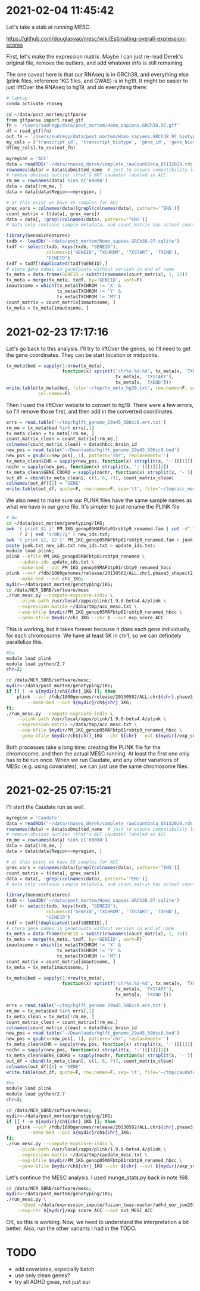 # 2021-02-04 11:45:42

Let's take a stab at running MESC:

https://github.com/douglasyao/mesc/wiki/Estimating-overall-expression-scores

First, let's make the expression matrix. Maybe I can just re-read Derek's
original file, remove the outliers, and add whatever info is still remaining.

The one caveat here is that our RNAseq is in GRCh38, and everything else (plink
files, reference 1KG files, and GWAS) is in hg19. It might be easier to just
liftOver the RNAseq to hg19, and do everything there:

```bash
# laptop
conda activate rnaseq
```

```python
cd ~/data/post_mortem/gtfparse
from gtfparse import read_gtf
fn = '/Users/sudregp/data/post_mortem/Homo_sapiens.GRCh38.97.gtf'
df = read_gtf(fn)
out_fn = '/Users/sudregp/data/post_mortem/Homo_sapiens.GRCh38.97_biotypes.csv'
my_cols = ['transcript_id', 'transcript_biotype', 'gene_id', 'gene_biotype']
df[my_cols].to_csv(out_fn)
```

```r
myregion = 'ACC'
data = readRDS('~/data/rnaseq_derek/complete_rawCountData_05132020.rds')
rownames(data) = data$submitted_name  # just to ensure compatibility later
# remove obvious outlier (that's NOT caudate) labeled as ACC
rm_me = rownames(data) %in% c('68080')
data = data[!rm_me, ]
data = data[data$Region==myregion, ]

# at this point we have 55 samples for ACC
grex_vars = colnames(data)[grepl(colnames(data), pattern='^ENS')]
count_matrix = t(data[, grex_vars])
data = data[, !grepl(colnames(data), pattern='^ENS')]
# data only contains sample metadata, and count_matrix has actual counts

library(GenomicFeatures)
txdb <- loadDb('~/data/post_mortem/Homo_sapies.GRCh38.97.sqlite')
txdf <- select(txdb, keys(txdb, "GENEID"),
               columns=c('GENEID','TXCHROM', 'TXSTART', 'TXEND'),
               "GENEID")
txdf = txdf[!duplicated(txdf$GENEID),] 
# store gene names in geneCounts without version in end of name
tx_meta = data.frame(GENEID = substr(rownames(count_matrix), 1, 15))
tx_meta = merge(tx_meta, txdf, by='GENEID', sort=F)
imautosome = which(tx_meta$TXCHROM != 'X' &
                   tx_meta$TXCHROM != 'Y' &
                   tx_meta$TXCHROM != 'MT')
count_matrix = count_matrix[imautosome, ]
tx_meta = tx_meta[imautosome, ]
```

# 2021-02-23 17:17:16

Let's go back to this analysis. I'll try to liftOver the genes, so I'll need to
get the gene coordinates. They can be start location or midpoints.

```r
tx_meta$bed = sapply(1:nrow(tx_meta),
                     function(x) sprintf('chr%s:%d-%d', tx_meta[x, 'TXCHROM'],
                                         tx_meta[x, 'TXSTART'],
                                         tx_meta[x, 'TXEND']))
write.table(tx_meta$bed, file='~/tmp/tx_meta_hg38.txt', row.names=F, quote=F,
            col.names=F)
```

Then I used the liftOver website to convert to hg19. There were a few errors, so
I'll remove those first, and then add in the converted coordinates.

```r
errs = read.table('~/tmp/hglft_genome_29a45_586cc0.err.txt')
rm_me = tx_meta$bed %in% errs[,1]
tx_meta_clean = tx_meta[!rm_me, ]
count_matrix_clean = count_matrix[!rm_me,]
colnames(count_matrix_clean) = data$hbcc_brain_id
new_pos = read.table('~/Downloads/hglft_genome_29a45_586cc0.bed')
new_pos = gsub(x=new_pos[, 1], pattern='chr', replacement='')
tx_meta_clean$CHR = sapply(new_pos, function(x) strsplit(x, ':')[[1]][1])
nochr = sapply(new_pos, function(x) strsplit(x, ':')[[1]][2])
tx_meta_clean$GENE_COORD = sapply(nochr, function(x) strsplit(x, '-')[[1]][1])
out_df = cbind(tx_meta_clean[, c(1, 6, 7)], count_matrix_clean)
colnames(out_df)[1] = 'GENE'
write.table(out_df, quote=F, row.names=F, sep='\t', file='~/tmp/acc_mesc.txt')
```

We also need to make sure our PLINK files have the same sample names as what we
have in our gene file. It's simpler to just rename the PLINK file

```bash
# bw
cd ~/data/post_mortem/genotyping/1KG;
awk '{ print $1 }' PM_1KG_genop05MAFbtp01rsbtp9_renamed.fam | cut -d"_" \
    -f 2 | sed "s/BR//g" > new_ids.txt;
awk '{ print $1, $2 }' PM_1KG_genop05MAFbtp01rsbtp9_renamed.fam > junk.txt;
paste junk.txt new_ids.txt new_ids.txt > update_ids.txt;
module load plink;
plink --bfile PM_1KG_genop05MAFbtp01rsbtp9_renamed \
    --update-ids update_ids.txt \
    --make-bed --out PM_1KG_genop05MAFbtp01rsbtp9_renamed_hbcc
plink --vcf /fdb/1000genomes/release/20130502/ALL.chr1.phase3_shapeit2_mvncall_integrated_v5a.20130502.genotypes.vcf.gz \
    --make-bed --out ch1_1KG;
mydir=~/data/post_mortem/genotyping/1KG;
cd /data/NCR_SBRB/software/mesc
./run_mesc.py --compute-expscore-indiv \
    --plink-path /usr/local/apps/plink/1.9.0-beta4.4/plink \
    --expression-matrix ~/data/tmp/acc_mesc.txt \
    --exp-bfile $mydir/PM_1KG_genop05MAFbtp01rsbtp9_renamed_hbcc \
    --geno-bfile $mydir/ch1_1KG --chr 1 --out exp_score_ACC
```

This is working, but it takes forever because it does each gene individually,
for each chromosome. We have at least 5K in chr1, so we can definitely
parallelize this.

```bash
#bw
module load plink
module load python/2.7
chr=2;

cd /data/NCR_SBRB/software/mesc;
mydir=~/data/post_mortem/genotyping/1KG;
if [[ ! -e ${mydir}/ch${chr}_1KG ]]; then
    plink --vcf /fdb/1000genomes/release/20130502/ALL.chr${chr}.phase3_shapeit2_mvncall_integrated_v5a.20130502.genotypes.vcf.gz \
        --make-bed --out ${mydir}/ch${chr}_1KG;
fi;
./run_mesc.py --compute-expscore-indiv \
    --plink-path /usr/local/apps/plink/1.9.0-beta4.4/plink \
    --expression-matrix ~/data/tmp/acc_mesc.txt \
    --exp-bfile $mydir/PM_1KG_genop05MAFbtp01rsbtp9_renamed_hbcc \
    --geno-bfile $mydir/ch${chr}_1KG --chr ${chr} --out ${mydir}/exp_score_ACC
```

Both processes take a long time: creating the PLINK file for the chromosome, and
then the actual MESC running. At least the first one only has to be run once.
When we run Caudate, and any other variations of MESc (e.g. using covariates),
we can just use the same chromosome files.

# 2021-02-25 07:15:21

I'll start the Caudate run as well.

```r
myregion = 'Caudate'
data = readRDS('~/data/rnaseq_derek/complete_rawCountData_05132020.rds')
rownames(data) = data$submitted_name  # just to ensure compatibility later
# remove obvious outlier (that's NOT caudate) labeled as ACC
rm_me = rownames(data) %in% c('68080')
data = data[!rm_me, ]
data = data[data$Region==myregion, ]

# at this point we have 55 samples for ACC
grex_vars = colnames(data)[grepl(colnames(data), pattern='^ENS')]
count_matrix = t(data[, grex_vars])
data = data[, !grepl(colnames(data), pattern='^ENS')]
# data only contains sample metadata, and count_matrix has actual counts

library(GenomicFeatures)
txdb <- loadDb('~/data/post_mortem/Homo_sapies.GRCh38.97.sqlite')
txdf <- select(txdb, keys(txdb, "GENEID"),
               columns=c('GENEID','TXCHROM', 'TXSTART', 'TXEND'),
               "GENEID")
txdf = txdf[!duplicated(txdf$GENEID),] 
# store gene names in geneCounts without version in end of name
tx_meta = data.frame(GENEID = substr(rownames(count_matrix), 1, 15))
tx_meta = merge(tx_meta, txdf, by='GENEID', sort=F)
imautosome = which(tx_meta$TXCHROM != 'X' &
                   tx_meta$TXCHROM != 'Y' &
                   tx_meta$TXCHROM != 'MT')
count_matrix = count_matrix[imautosome, ]
tx_meta = tx_meta[imautosome, ]

tx_meta$bed = sapply(1:nrow(tx_meta),
                     function(x) sprintf('chr%s:%d-%d', tx_meta[x, 'TXCHROM'],
                                         tx_meta[x, 'TXSTART'],
                                         tx_meta[x, 'TXEND']))

errs = read.table('~/tmp/hglft_genome_29a45_586cc0.err.txt')
rm_me = tx_meta$bed %in% errs[,1]
tx_meta_clean = tx_meta[!rm_me, ]
count_matrix_clean = count_matrix[!rm_me,]
colnames(count_matrix_clean) = data$hbcc_brain_id
new_pos = read.table('~/Downloads/hglft_genome_29a45_586cc0.bed')
new_pos = gsub(x=new_pos[, 1], pattern='chr', replacement='')
tx_meta_clean$CHR = sapply(new_pos, function(x) strsplit(x, ':')[[1]][1])
nochr = sapply(new_pos, function(x) strsplit(x, ':')[[1]][2])
tx_meta_clean$GENE_COORD = sapply(nochr, function(x) strsplit(x, '-')[[1]][1])
out_df = cbind(tx_meta_clean[, c(1, 6, 7)], count_matrix_clean)
colnames(out_df)[1] = 'GENE'
write.table(out_df, quote=F, row.names=F, sep='\t', file='~/tmp/caudate_mesc.txt')
```

```bash
#bw
module load plink
module load python/2.7
chr=2;

cd /data/NCR_SBRB/software/mesc;
mydir=~/data/post_mortem/genotyping/1KG;
if [[ ! -e ${mydir}/ch${chr}_1KG ]]; then
    plink --vcf /fdb/1000genomes/release/20130502/ALL.chr${chr}.phase3_shapeit2_mvncall_integrated_v5a.20130502.genotypes.vcf.gz \
        --make-bed --out ${mydir}/ch${chr}_1KG;
fi;
./run_mesc.py --compute-expscore-indiv \
    --plink-path /usr/local/apps/plink/1.9.0-beta4.4/plink \
    --expression-matrix ~/data/tmp/caudate_mesc.txt \
    --exp-bfile $mydir/PM_1KG_genop05MAFbtp01rsbtp9_renamed_hbcc \
    --geno-bfile $mydir/ch${chr}_1KG --chr ${chr} --out ${mydir}/exp_score_Caudate
```

Let's continue the MESC analysis. I used munge_stats.py back in note 168. 

```bash
cd /data/NCR_SBRB/software/mesc;
mydir=~/data/post_mortem/genotyping/1KG;
./run_mesc.py \
    --h2med ~/data/expression_impute/fusion_twas-master/adhd_eur_jun2017.sumstats.gz \
    --exp-chr ${mydir}/exp_score_ACC --out out_MESC_ACC
```

OK, so this is working. Now, we need to understand the interpretation a bit
better. Also, run the other variants I had in the TODO.

# TODO
 * add covariates, especially batch
 * use only clean genes?
 * try all ADHD gwas, not just eur